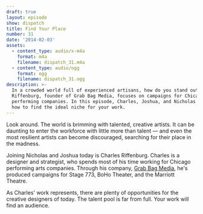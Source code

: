 ```yaml
---
draft: true
layout: episode
show: dispatch
title: Find Your Place
number: 31
date: '2014-02-03'
assets:
  - content_type: audio/x-m4a
    format: m4a
    filename: dispatch_31.m4a
  - content_type: audio/ogg
    format: ogg
    filename: dispatch_31.ogg
description: >-
  In a crowded world full of experienced artisans, how do you stand out? Charles
  Riffenburg, founder of Grab Bag Media, focuses on campaigns for Chicago
  performing companies. In this episode, Charles, Joshua, and Nicholas discuss
  how to find the ideal niche for your work.
---
```

Look around. The world is brimming with talented, creative artists. It can be daunting to enter the workforce with little more than talent &mdash; and even the most resilient artists can become discouraged, searching for their place in the madness.

Joining Nicholas and Joshua today is Charles Riffenburg. Charles is a designer and strategist, who spends most of his time working for Chicago performing arts companies. Through his company, [Grab Bag Media](http://grabbagmedia.com), he's produced campaigns for Stage 773, BoHo Theater, and the Marriott Theatre.

As Charles' work represents, there are plenty of opportunities for the creative designers of today. The talent pool is far from full. Your work will find an audience.